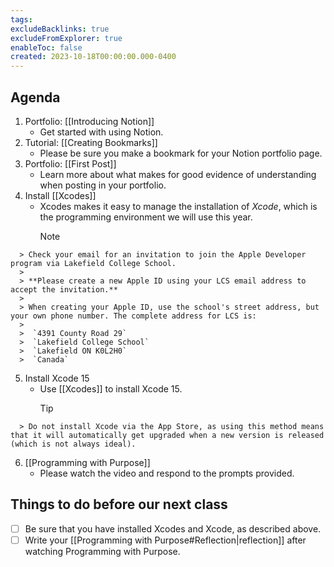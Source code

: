 ```yaml
---
tags:
excludeBacklinks: true
excludeFromExplorer: true
enableToc: false
created: 2023-10-18T00:00:00.000-0400
---
```

## Agenda
1. Portfolio: [[Introducing Notion]]
	- Get started with using Notion.
2. Tutorial: [[Creating Bookmarks]] 
	- Please be sure you make a bookmark for your Notion portfolio page.
3. Portfolio: [[First Post]]
	- Learn more about what makes for good evidence of understanding when posting in your portfolio.
4. Install [[Xcodes]]
	- Xcodes makes it easy to manage the installation of *Xcode*, which is the programming environment we will use this year.
	  > [!NOTE]
>
	  > Check your email for an invitation to join the Apple Developer program via Lakefield College School.
	  > 
	  > **Please create a new Apple ID using your LCS email address to accept the invitation.**
	  > 
	  > When creating your Apple ID, use the school's street address, but your own phone number. The complete address for LCS is:
	  > 
	  >  `4391 County Road 29`
	  >  `Lakefield College School`
	  >  `Lakefield ON K0L2H0`
	  >  `Canada`
5. Install Xcode 15
	- Use [[Xcodes]] to install Xcode 15.
	  > [!TIP]
>
	  > Do not install Xcode via the App Store, as using this method means that it will automatically get upgraded when a new version is released (which is not always ideal).
6. [[Programming with Purpose]]
	- Please watch the video and respond to the prompts provided.
## Things to do before our next class
- [ ] Be sure that you have installed Xcodes and Xcode, as described above.
- [ ] Write your [[Programming with Purpose#Reflection|reflection]] after watching Programming with Purpose.